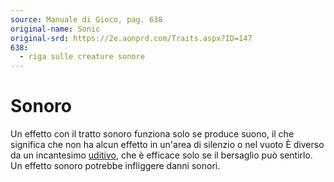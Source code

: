 ```yaml
---
source: Manuale di Gioco, pag. 638
original-name: Sonic
original-srd: https://2e.aonprd.com/Traits.aspx?ID=147
638:
  - riga sulle creature sonore
---
```


# Sonoro

Un effetto con il tratto sonoro funziona solo se produce suono, il che significa
che non ha alcun effetto in un'area di silenzio o nel vuoto È diverso da un
incantesimo [uditivo](/tratti/uditivo), che è efficace solo se il bersaglio può
sentirlo. Un effetto sonoro potrebbe infliggere danni sonori.
